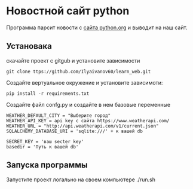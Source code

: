 # Новостной сайт python 

Программа парсит новости с [сайта python.org](https://www.python.org/blogs/) и выводит на наш сайт.

## Установака

скачайте проект с gitgub и установите зависимости

```
git clone ttps://github.com/Ilyaivanov60/learn_web.git
```

Создайте вертуальное окружение и установите зависимоти:
```
pip install -r requirements.txt
```

Создайте файл confg.py и создайте в нем базовые переменные
```
WEATHER_DEFAULT_CITY = "Выберите город"
WEATHER_API_KEY = api key с сайта https://www.weatherapi.com/
WEATHER_URL = "http://api.weatherapi.com/v1/current.json"
SQLALCHEMY_DATABASE_URI = 'sqlite:///' + к вашей db

SECRET_KEY = 'ваш secter key'
basedir = 'Путь к вашей db'
```
## Запуска программы 

Запустите проект логально на своем компьютере ./run.sh